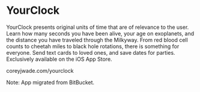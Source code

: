 # YourClock

YourClock presents original units of time that are of relevance to the user. Learn how many seconds you have been alive, your age on exoplanets, and the distance you have traveled through the Milkyway. From red blood cell counts to cheetah miles to black hole rotations, there is something for everyone. Send text cards to loved ones, and save dates for parties. Exclusively available on the iOS App Store.

coreyjwade.com/yourclock

Note: App migrated from BitBucket.

